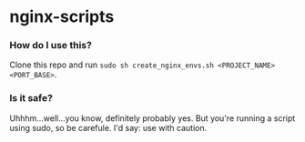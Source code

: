 nginx-scripts
=============

### How do I use this?
Clone this repo and run `sudo sh create_nginx_envs.sh <PROJECT_NAME> <PORT_BASE>`.

### Is it safe?
Uhhhm...well...you know, definitely probably yes. But you're running a script using sudo, so be carefule. I'd say: use with caution.
